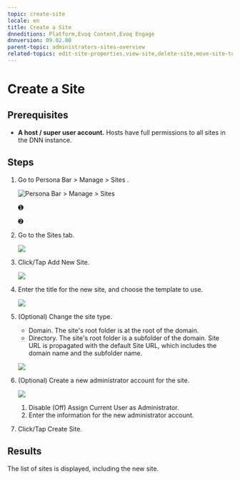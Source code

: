 ```yaml
---
topic: create-site
locale: en
title: Create a Site
dnneditions: Platform,Evoq Content,Evoq Engage
dnnversion: 09.02.00
parent-topic: administrators-sites-overview
related-topics: edit-site-properties,view-site,delete-site,move-site-to-another-server
---
```


# Create a Site

## Prerequisites

*   **A host / super user account.** Hosts have full permissions to all sites in the DNN instance.

## Steps

1.  Go to Persona Bar \> Manage \> Sites .
    
    ![Persona Bar > Manage > Sites](img/scr-pbar-host-Manage-E91.png)
    
    ➊
    
    ➋
    
2.  Go to the Sites tab.
    
      
    
    ![](img/scr-Sites-SitesTab-E90.png)
    
      
    
3.  Click/Tap Add New Site.
    
      
    
    ![](img/scr-Sites-AddNewSite-E90.png)
    
      
    
4.  Enter the title for the new site, and choose the template to use.
    
      
    
    ![](img/scr-AddNewSite-E90.png)
    
      
    
5.  (Optional) Change the site type.
    
    *   Domain. The site's root folder is at the root of the domain.
    *   Directory. The site's root folder is a subfolder of the domain. Site URL is propagated with the default Site URL, which includes the domain name and the subfolder name.
    
      
    
    ![](img/scr-AddNewSite-SiteTypeURL-E90.png)
    
      
    
6.  (Optional) Create a new administrator account for the site.
    
      
    
    ![](img/scr-AddNewSite-NewAdministrator-E90.png)
    
      
    
    1.  Disable (Off) Assign Current User as Administrator.
    2.  Enter the information for the new administrator account.
7.  Click/Tap Create Site.

## Results

The list of sites is displayed, including the new site.